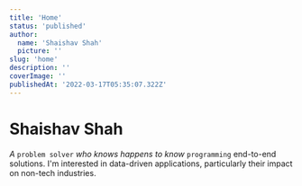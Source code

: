 ```yaml
---
title: 'Home'
status: 'published'
author:
  name: 'Shaishav Shah'
  picture: ''
slug: 'home'
description: ''
coverImage: ''
publishedAt: '2022-03-17T05:35:07.322Z'
---
```


# Shaishav Shah

*A* `problem solver` *who knows happens to know* `programming` end-to-end solutions. I'm interested in data-driven applications, particularly their impact on non-tech industries.